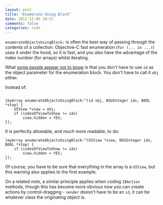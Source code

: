```yaml
---
layout: post
title: "Enumerate Using Block"
date: 2012-12-06 20:57
comments: false
categories: code
---
```


`enumerateObjectsUsingBlock:` is often the best way of passing through the contents of a collection. Objective-C fast enumeration (`for (... in ...)`) uses it under the hood, so it is fast, and you also have the advantage of the index number (for arrays) whilst iterating. 

What [some people appear not to know](http://stackoverflow.com/questions/13423478/is-down-casting-within-block-parameters-a-bad-practice) is that you don't have to use `id` as the object parameter for the enumeration block. You don't have to call it `obj` either. 

<!--more-->

Instead of:

```objc

[myArray enumerateObjectsUsingBlock:^(id obj, NSUInteger idx, BOOL *stop) {
    UIView *view = obj;
    if (indexOfViewToShow != idx)
        view.hidden = YES;
}];

```

It is perfectly allowable, and _much_ more readable, to do:

``` objc
[myArray enumerateObjectsUsingBlock:^(UIView *view, NSUInteger idx, BOOL *stop) {
    if (indexOfViewToShow != idx)
        view.hidden = YES;
}];
```

Of course, you have to be sure that everything in the array is a `UIView`, but this warning also applies to the first example. 

On a related note, a similar principle applies when coding `IBAction` methods, though this has become more obvious now you can create actions by control-dragging - `sender` doesn't have to be an `id`, it can be whatever class the originating object is.  